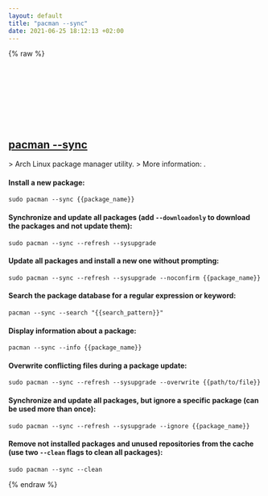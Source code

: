 ```yaml
---
layout: default
title: "pacman --sync"
date: 2021-06-25 18:12:13 +02:00
---
```

{% raw %}
<h2 id="pacman---sync">
  <a href="/en/linux/pacman-sync.html">pacman --sync</a> <a href="#pacman---sync"><svg class="icon">
    <use href="/assets/images/unicode_sprite.svg#link" />
  </svg></a>
</h2>
> Arch Linux package manager utility.
> More information: <https://man.archlinux.org/man/pacman.8>.

#### Install a new package:
```shell
sudo pacman --sync {{package_name}}
```
#### Synchronize and update all packages (add `--downloadonly` to download the packages and not update them):
```shell
sudo pacman --sync --refresh --sysupgrade
```
#### Update all packages and install a new one without prompting:
```shell
sudo pacman --sync --refresh --sysupgrade --noconfirm {{package_name}}
```
#### Search the package database for a regular expression or keyword:
```shell
pacman --sync --search "{{search_pattern}}"
```
#### Display information about a package:
```shell
pacman --sync --info {{package_name}}
```
#### Overwrite conflicting files during a package update:
```shell
sudo pacman --sync --refresh --sysupgrade --overwrite {{path/to/file}}
```
#### Synchronize and update all packages, but ignore a specific package (can be used more than once):
```shell
sudo pacman --sync --refresh --sysupgrade --ignore {{package_name}}
```
#### Remove not installed packages and unused repositories from the cache (use two `--clean` flags to clean all packages):
```shell
sudo pacman --sync --clean
```
{% endraw %}